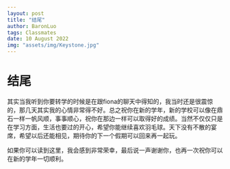 ```yaml
---
layout: post
title: "结尾"
author: BaronLuo
tags: Classmates
date: 10 August 2022
img: "assets/img/Keystone.jpg"
---
```

# 结尾
其实当我听到你要转学的时候是在跟fiona的聊天中得知的，我当时还是很震惊的，那几天其实我的心情非常得不好。总之祝你在新的学年，新的学校可以像在鼎石一样一帆风顺，事事顺心，祝你在那边一样可以取得好的成绩。当然不仅仅只是在学习方面，生活也要过的开心，希望你能继续喜欢羽毛球。天下没有不散的宴席，希望以后还能相见，期待你的下一个假期可以回来再一起玩。

如果你可以读到这里，我会感到非常荣幸，最后说一声谢谢你，也再一次祝你可以在新的学年一切顺利。


